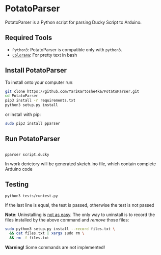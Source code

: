 PotatoParser
======

PotatoParser is a Python script for parsing Ducky Script to Arduino.



Required Tools
--------------

* `Python3`: PotatoParser is compatible only with `python3`.
* [`Colorama`](https://pypi.org/project/colorama/): For pretty text in bash


Install PotatoParser
--------------
To install onto your computer run:

```bash
git clone https://github.com/YariKartoshe4ka/PotatoParser.git
cd PotatoParser
pip3 install -r requirements.txt
python3 setup.py install
```
or install with pip:
```bash
sudo pip3 install pparser
```


Run PotatoParser
----------
```

pparser script.ducky
```
In work derictory will be generated sketch.ino file, which contain complete Arduino code


Testing
----------
```
python3 tests/runtest.py
```
If the last line is equal, the test is passed, otherwise the test is not passed



**Note:** Uninstalling is [not as easy](https://stackoverflow.com/questions/1550226/python-setup-py-uninstall#1550235). The only way to uninstall is to record the files installed by the above command and *remove* those files:

```bash
sudo python3 setup.py install --record files.txt \
  && cat files.txt | xargs sudo rm \
  && rm -f files.txt
```

**Warning!** Some commands are not implemented!
